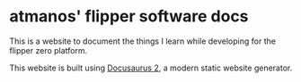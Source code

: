 # atmanos' flipper software docs

This is a website to document the things I learn while developing for the flipper zero platform.

This website is built using [Docusaurus 2](https://docusaurus.io/), a modern static website generator.

